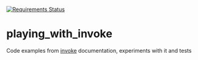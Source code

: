 [![Requirements Status](https://requires.io/github/lancelote/playing_with_invoke/requirements.svg?branch=master)](https://requires.io/github/lancelote/playing_with_invoke/requirements/?branch=master)

# playing_with_invoke

Code examples from [invoke][1] documentation, experiments with it and tests

 [1]: http://www.pyinvoke.org
